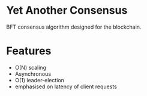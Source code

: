 # Yet Another Consensus
BFT consensus algorithm designed for the blockchain.

# Features 
* O(N) scaling
* Asynchronous
* O(1) leader-election
* emphasised on latency of client requests
